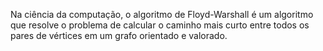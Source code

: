 Na ciência da computação, o algoritmo de Floyd-Warshall é um algoritmo que resolve o problema de calcular o caminho mais curto entre todos os pares de vértices em um grafo orientado e valorado.